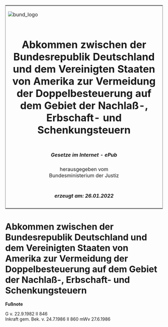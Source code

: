 <span id="DECKBLATT.html"></span>

<table border="0" frame="border" width="100%">

<tr valign="top">

<td align="left">

![bund\_logo](BfJ_2021_Web_de_de.gif)

</td>

<td align="right">

 

</td>

</tr>

<tr align="center" valign="middle">

<td colspan="2">

# Abkommen zwischen der Bundesrepublik Deutschland und dem Vereinigten Staaten von Amerika zur Vermeidung der Doppelbesteuerung auf dem Gebiet der Nachlaß-, Erbschaft- und Schenkungsteuern

</td>

</tr>

<tr align="center" valign="middle">

<td colspan="2">

  
  

##### Gesetze im Internet - ePub  
  
herausgegeben vom  
Bundesministerium der Justiz

</td>

</tr>

<tr align="center" valign="bottom">

<td colspan="2">

  
  

##### erzeugt am: 26.01.2022

</td>

</tr>

</table>

<span id="BJNR208470982.html"></span>

# Abkommen zwischen der Bundesrepublik Deutschland und dem Vereinigten Staaten von Amerika zur Vermeidung der Doppelbesteuerung auf dem Gebiet der Nachlaß-, Erbschaft- und Schenkungsteuern

<div>

  
**Fußnote**

<div class="jnhtml">

<div>

<div class="jurAbsatz">

G v. 22.9.1982 II 846  
Inkraft gem. Bek. v. 24.7.1986 II 860 mWv 27.6.1986

</div>

</div>

</div>

</div>
